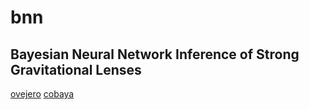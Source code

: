 # bnn
## Bayesian Neural Network Inference of Strong Gravitational Lenses
[ovejero](https://github.com/swagnercarena/ovejero/tree/master)
[cobaya](https://github.com/CobayaSampler/cobaya/tree/master)
